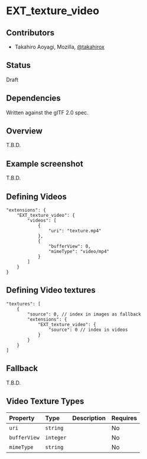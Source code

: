 # EXT\_texture\_video

## Contributors

* Takahiro Aoyagi, Mozilla, [@takahirox](https://github.com/takahirox)

## Status

Draft

## Dependencies

Written against the glTF 2.0 spec.

## Overview

T.B.D.

## Example screenshot

T.B.D.

## Defining Videos

```
"extensions": {
    "EXT_texture_video": {
        "videos": [
            {
                "uri": "texture.mp4"
            },
            {
                "bufferView": 0,
                "mimeType": "video/mp4" 
            }
        ]
    }
}
```

## Defining Video textures

```
"textures": [
    {
        "source": 0, // index in images as fallback
        "extensions": {
            "EXT_texture_video": {
                "source": 0 // index in videos
            }
        }
    }
]
```

## Fallback

T.B.D.

## Video Texture Types

| Property | Type | Description | Requires |
|:------|:------|:------|:------|
| `uri` | `string` | | No |
| `bufferView` | `integer` | | No |
| `mimeType` | `string` | | No |
